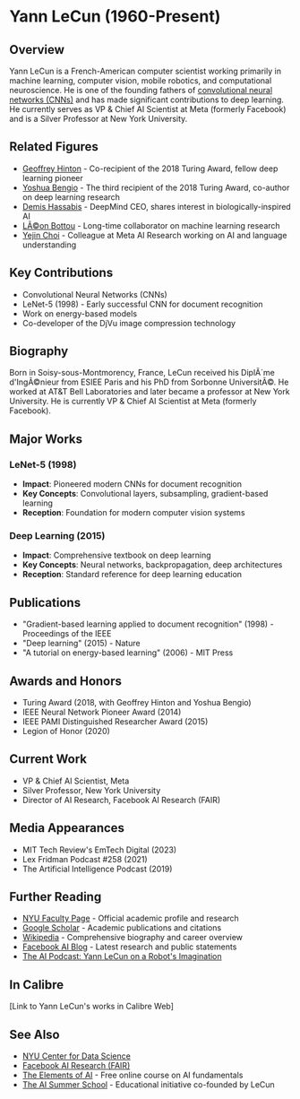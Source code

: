 ﻿# Yann LeCun (1960-Present)

## Overview
Yann LeCun is a French-American computer scientist working primarily in machine learning, computer vision, mobile robotics, and computational neuroscience. He is one of the founding fathers of [convolutional neural networks (CNNs)](https://en.wikipedia.org/wiki/Convolutional_neural_network) and has made significant contributions to deep learning. He currently serves as VP & Chief AI Scientist at Meta (formerly Facebook) and is a Silver Professor at New York University.

## Related Figures
- [Geoffrey Hinton](/ai/persons/geoffrey_hinton.md) - Co-recipient of the 2018 Turing Award, fellow deep learning pioneer
- [Yoshua Bengio](/ai/persons/yoshua_bengio.md) - The third recipient of the 2018 Turing Award, co-author on deep learning research
- [Demis Hassabis](/ai/persons/demis_hassabis.md) - DeepMind CEO, shares interest in biologically-inspired AI
- [LÃ©on Bottou](/ai/persons/leon_bottou.md) - Long-time collaborator on machine learning research
- [Yejin Choi](/ai/persons/yejin_choi.md) - Colleague at Meta AI Research working on AI and language understanding

## Key Contributions
- Convolutional Neural Networks (CNNs)
- LeNet-5 (1998) - Early successful CNN for document recognition
- Work on energy-based models
- Co-developer of the DjVu image compression technology

## Biography
Born in Soisy-sous-Montmorency, France, LeCun received his DiplÃ´me d'IngÃ©nieur from ESIEE Paris and his PhD from Sorbonne UniversitÃ©. He worked at AT&T Bell Laboratories and later became a professor at New York University. He is currently VP & Chief AI Scientist at Meta (formerly Facebook).

## Major Works
### LeNet-5 (1998)
- **Impact**: Pioneered modern CNNs for document recognition
- **Key Concepts**: Convolutional layers, subsampling, gradient-based learning
- **Reception**: Foundation for modern computer vision systems

### Deep Learning (2015)
- **Impact**: Comprehensive textbook on deep learning
- **Key Concepts**: Neural networks, backpropagation, deep architectures
- **Reception**: Standard reference for deep learning education

## Publications
- "Gradient-based learning applied to document recognition" (1998) - Proceedings of the IEEE
- "Deep learning" (2015) - Nature
- "A tutorial on energy-based learning" (2006) - MIT Press

## Awards and Honors
- Turing Award (2018, with Geoffrey Hinton and Yoshua Bengio)
- IEEE Neural Network Pioneer Award (2014)
- IEEE PAMI Distinguished Researcher Award (2015)
- Legion of Honor (2020)

## Current Work
- VP & Chief AI Scientist, Meta
- Silver Professor, New York University
- Director of AI Research, Facebook AI Research (FAIR)

## Media Appearances
- MIT Tech Review's EmTech Digital (2023)
- Lex Fridman Podcast #258 (2021)
- The Artificial Intelligence Podcast (2019)

## Further Reading
- [NYU Faculty Page](https://cds.nyu.edu/yann/) - Official academic profile and research
- [Google Scholar](https://scholar.google.com/citations?user=WLN3QrAAAAAJ) - Academic publications and citations
- [Wikipedia](https://en.wikipedia.org/wiki/Yann_LeCun) - Comprehensive biography and career overview
- [Facebook AI Blog](https://ai.facebook.com/people/yann-lecun/) - Latest research and public statements
- [The AI Podcast: Yann LeCun on a Robot's Imagination](https://blogs.nvidia.com/blog/2019/05/30/ai-podcast-yann-lecun/)

## In Calibre
[Link to Yann LeCun's works in Calibre Web]

## See Also
- [NYU Center for Data Science](https://cds.nyu.edu/)
- [Facebook AI Research (FAIR)](https://ai.facebook.com/)
- [The Elements of AI](https://www.elementsofai.com/) - Free online course on AI fundamentals
- [The AI Summer School](https://www.aisummerschool.org/) - Educational initiative co-founded by LeCun

